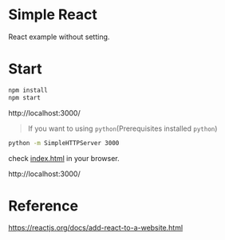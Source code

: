 # Simple React

React example without setting.

# Start

```sh
npm install
npm start
```

http://localhost:3000/

> If you want to using `python`(Prerequisites installed `python`)

```sh
python -m SimpleHTTPServer 3000
```

check [index.html](index.html) in your browser.

http://localhost:3000/

# Reference

https://reactjs.org/docs/add-react-to-a-website.html
